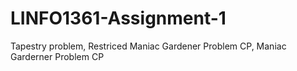 # LINFO1361-Assignment-1
Tapestry problem, Restriced Maniac Gardener Problem CP, Maniac Garderner Problem CP
